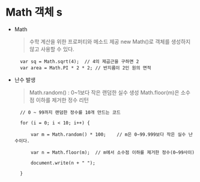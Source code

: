 # Math 객체 s

- Math

    > 수학 계산을 위한 프로퍼티와 메소드 제공
    > new Math()로 객체를 생성하지 않고 사용할 수 있다.


        var sq = Math.sqrt(4);  // 4의 제곱근을 구하면 2
        var area = Math.PI * 2 * 2; // 반지름이 2인 원의 면적


- 난수 발생

    > Math.random() : 0~1보다 작은 랜덤한 실수 생성
    > Math.floor(m)은 소수점 이하를 제거한 정수 리턴

        // 0 ~ 99까지 랜덤한 정수를 10개 만드는 코드

        for (i = 0; i < 10; i++) {

            var m = Math.random() * 100;    // m은 0~99.999보다 작은 실수 난수이다.

            var n = Math.floor(m);  // m에서 소수점 이하를 제거한 정수(0~99사이)

            document.write(n + " ");

        }

